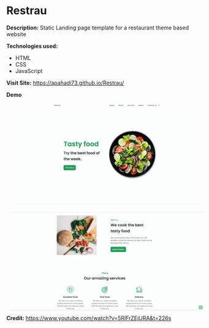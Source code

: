 # Restrau

**Description:**
Static Landing page template for a restaurant theme based website

**Technologies used:**

- HTML
- CSS
- JavaScript

**Visit Site:** https://apahadi73.github.io/Restrau/

**Demo**
<img src="images/demo1.png"
     alt="Markdown Monster icon"
     style="float: left; margin: 10px;" />

<img src="images/demo2.png"
     alt="Markdown Monster icon"
     style="float: left; margin: 10px;" />

**Credit:** https://www.youtube.com/watch?v=5RIFrZEjURA&t=226s
